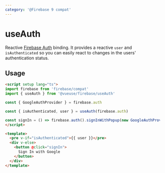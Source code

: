 ```yaml
---
category: '@Firebase 9 compat'
---
```


# useAuth

Reactive [Firebase Auth](https://firebase.google.com/docs/auth) binding. It provides a reactive `user` and `isAuthenticated` so you
can easily react to changes in the users' authentication status.

## Usage

```html
<script setup lang="ts">
import firebase from 'firebase/compat'
import { useAuth } from '@vueuse/firebase/useAuth'

const { GoogleAuthProvider } = firebase.auth

const { isAuthenticated, user } = useAuth(firebase.auth)

const signIn = () => firebase.auth().signInWithPopup(new GoogleAuthProvider())
</script>

<template>
  <pre v-if="isAuthenticated">{{ user }}</pre>
  <div v-else>
    <button @click="signIn">
      Sign In with Google
    </button>
  </div>
</template>
```

